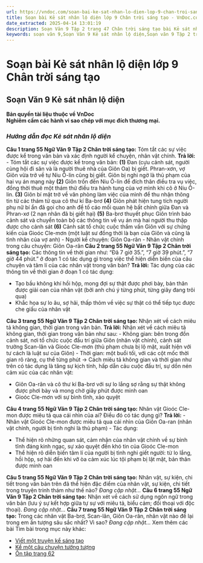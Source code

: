 ```yaml
---
url: https://vndoc.com/soan-bai-ke-sat-nhan-lo-dien-lop-9-chan-troi-sang-tao-322146
title: Soạn bài Kẻ sát nhân lộ diện lớp 9 Chân trời sáng tạo - VnDoc.com
date_extracted: 2025-04-14 13:01:19
description: Soạn Văn 9 Tập 2 trang 47 Chân trời sáng tạo bài Kẻ sát nhân lộ diện gồm phần trả lời chi tiết, đầy đủ, bám sát các câu hỏi, yêu cầu trong SGK (chỉ có trên VnDoc). Mời các bạn tham khảo.
keywords: soạn văn 9,Soạn Văn 9 Kẻ sát nhân lộ diện,Soạn văn 9 Tập 2 trang 47 Chân trời sáng tạo,Kẻ sát nhân lộ diện lớp 9 Chân trời sáng tạo,Kẻ sát nhân lộ diện trang 47 lớp 9,Soạn Văn 9 Kẻ sát nhân lộ diện Chân trời sáng tạo,văn 9,ngữ văn 9,soạn văn 9 chân trời sáng tạo,soạn văn 9 tập 2,giải văn 9,soạn ngữ văn 9,giải ngữ văn 9,giải sgk ngữ văn 9
---
```


# Soạn bài Kẻ sát nhân lộ diện lớp 9 Chân trời sáng tạo
## **Soạn Văn 9 Kẻ sát nhân lộ diện**
**Bản quyền tài liệu thuộc về VnDoc**  
**Nghiêm cấm các hành vi sao chép với mục đích thương mại.**
### _**Hướng dẫn đọc Kẻ sát nhân lộ diện**_
**Câu 1 trang 55 Ngữ Văn 9 Tập 2 Chân trời sáng tạo:** Tóm tắt các sự việc được kể trong văn bản và xác định người kể chuyện, nhân vật chính.
**Trả lời:**
\- Tóm tắt các sự việc được kể trong văn bản:
**\(1\)** Đan \(cựu cảnh sát, người cùng hội đi săn và là người thuê nhà của Giôn Oa\) bị giết. Phran-xơn, vợ Giôn vừa trở về tự Niu Ô-lin cũng bị giết. Giôn bị nghi ngờ là thủ phạm của hai vụ án mạng này
**\(2\)** Giôn trốn đến Niu Ô-lin để đích thân điều tra vụ việc, đồng thời thuê một thám thử điều tra hành tung của vợ mình khi cô ở Niu Ô-lin.
**\(3\)** Giôn bí mật trở về văn phòng làm việc của mình để thu nhận thông tin từ các thám tử qua cô thư kí Ba-brơ
**\(4\)** Giôn phát hiện tung tích người phụ nữ bí ẩn đã gọi cho anh để tố cáo mối quan hệ bất chính giữa Đan và Phran-xơ \(2 nạn nhân đã bị giết hại\)
**\(5\)** Ba-brơ thuyết phục Giôn trình báo cảnh sát và chuyển toàn bộ các thông tin về vụ án mà hai người thu thập được cho cảnh sát
**\(6\)** Cảnh sát tổ chức cuộc thẩm vấn Giôn với sự chứng kiến của Gioóc Cle-mơn \(một luật sư đồng thời là bạn của Giôn và cũng là tình nhân của vợ anh\)
\- Người kể chuyện: Giôn Oa-rân
\- Nhân vật chính trong câu chuyện: Giôn Oa-rân
**Câu 2 trang 55 Ngữ Văn 9 Tập 2 Chân trời sáng tạo:** Các thông tin về thời gian như: “Đã 7 giờ 35.”, “7 giờ 39 phút.”, “7 giờ 44 phút.” ở đoạn 1 có tác dụng gì trong việc thể hiện diễn biến của câu chuyện và tâm lí của các nhân vật trong văn bản?
**Trả lời:**
Tác dụng của các thông tin về thời gian ở đoạn 1 có tác dụng:
  * Tạo bầu không khí hồi hộp, mong đợi sự thật được phơi bày, bản thân được giải oan của nhân vật \(bởi anh chú ý từng phút, từng giây đang trôi qua\)
  * Khắc họa sự lo âu, sợ hãi, thấp thỏm về việc sự thật có thể tiếp tục được che giấu của nhân vật

**Câu 3 trang 55 Ngữ Văn 9 Tập 2 Chân trời sáng tạo:** Nhận xét về cách miêu tả không gian, thời gian trong văn bản.
**Trả lời:**
Nhận xét về cách miêu tả không gian, thời gian trong văn bản như sau:
\- Không gian: bên trong đồn cảnh sát, nơi tổ chức cuộc đấu trí giữa Giôn \(nhân vật chính\), cảnh sát trưởng Scan-lân và Gioóc Cle-mơn \(thủ phạm chưa bị lộ mặt, xuất hiện với tư cách là luật sư của Giôn\)
\- Thời gian: một buổi tối, với các cột mốc thời gian rõ ràng, cụ thể từng phút
→ Cách miêu tả không gian và thời gian như trên có tác dụng là tăng sự kịch tính, hấp dẫn cảu cuộc đấu trí, sự dồn nén cảm xúc của các nhân vật:
  * Giôn Oa-rân và cô thư kí Ba-brơ với sự lo lắng sợ rằng sự thật không được phơi bày và mong chờ giây phút được minh oan
  * Gioóc Cle-mơn với sự bình tĩnh, xảo quyệt

**Câu 4 trang 55 Ngữ Văn 9 Tập 2 Chân trời sáng tạo:** Nhân vật Gioóc Cle-mon được miêu tả qua cái nhìn của ai? Điều đó có tác dụng gì?
**Trả lời:**
\- Nhân vật Gioóc Cle-mon được miêu tả qua cái nhìn của Giôn Oa-ran \(nhân vật chính, người bị tình nghi là thủ phạm\)
\- Tác dụng:
  * Thể hiện rõ những quan sát, cảm nhận của nhân vật chính về sự bình tĩnh đáng kinh ngạc, sự xảo quyệt đến khó tin của Gioóc Cle-mon
  * Thể hiện rõ diễn biến tâm lí của người bị tình nghi giết người: từ lo lắng, hồi hộp, sợ hãi đến khi vỡ òa cảm xúc lúc tội phạm bị lật mặt, bản thân được minh oan

**Câu 5 trang 55 Ngữ Văn 9 Tập 2 Chân trời sáng tạo:** Nhân vật, sự kiện, chi tiết trong văn bản trên đã thể hiện đặc điểm của nhân vật, sự kiện, chi tiết trong truyện trinh thám như thế nào?
_Đang cập nhật..._
**Câu 6 trang 55 Ngữ Văn 9 Tập 2 Chân trời sáng tạo:** Nhận xét về cách sử dụng ngôn ngữ trong văn bản \(lưu ý sự kết hợp giữa tự sự với miêu tả, biểu cảm; đối thoại với độc thoại\).
_Đang cập nhật..._
**Câu 7 trang 55 Ngữ Văn 9 Tập 2 Chân trời sáng tạo:** Trong các nhân vật Ba-brơ, Scan-lân, Giôn Oa-rân, nhân vật nào để lại trong em ấn tượng sâu sắc nhất? Vì sao?
_Đang cập nhật..._
Xem thêm các bài Tìm bài trong mục này khác:
  * [Viết một truyện kể sáng tạo](</soan-bai-viet-mot-truyen-ke-sang-tao-lop-9-chan-troi-sang-tao-322151>)
  * [Kể một câu chuyện tưởng tượng](</soan-bai-ke-mot-cau-chuyen-tuong-tuong-lop-9-tap-2-chan-troi-sang-tao-322154>)
  * [Ôn tập trang 62](</soan-bai-on-tap-trang-62-lop-9-tap-2-chan-troi-sang-tao-322157>)

